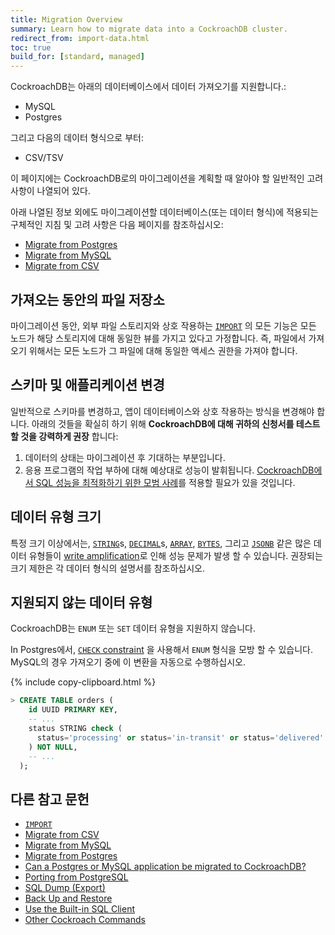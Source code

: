 ```yaml
---
title: Migration Overview
summary: Learn how to migrate data into a CockroachDB cluster.
redirect_from: import-data.html
toc: true
build_for: [standard, managed]
---
```


CockroachDB는 아래의 데이터베이스에서 데이터 가져오기를 지원합니다.:

- MySQL
- Postgres

그리고 다음의 데이터 형식으로 부터:

- CSV/TSV

이 페이지에는 CockroachDB로의 마이그레이션을 계획할 때 알아야 할 일반적인 고려 사항이 나열되어 있다.

아래 나열된 정보 외에도 마이그레이션할 데이터베이스(또는 데이터 형식)에 적용되는 구체적인 지침 및 고려 사항은 다음 페이지를 참조하십시오:

- [Migrate from Postgres][postgres]
- [Migrate from MySQL][mysql]
- [Migrate from CSV][csv]

## 가져오는 동안의 파일 저장소

마이그레이션 동안, 외부 파일 스토리지와 상호 작용하는 [`IMPORT`][import] 의 모든 기능은 모든 노드가 해당 스토리지에 대해 동일한 뷰를 가지고 있다고 가정합니다.  즉, 파일에서 가져오기 위해서는 모든 노드가 그 파일에 대해 동일한 액세스 권한을 가져야 합니다.

## 스키마 및 애플리케이션 변경

일반적으로 스키마를 변경하고, 앱이 데이터베이스와 상호 작용하는 방식을 변경해야 합니다.  아래의 것들을 확실히 하기 위해 **CockroachDB에 대해 귀하의 신청서를 테스트 할 것을 강력하게 권장** 합니다:

1. 데이터의 상태는 마이그레이션 후 기대하는 부분입니다.
2. 응용 프로그램의 작업 부하에 대해 예상대로 성능이 발휘됩니다.  [CockroachDB에서 SQL 성능을 최적화하기 위한 모범 사례](performance-best-practices-overview.html)를 적용할 필요가 있을 것입니다.

## 데이터 유형 크기

특정 크기 이상에서는, [`STRING`](string.html)s, [`DECIMAL`](decimal.html)s, [`ARRAY`](array.html), [`BYTES`](bytes.html), 그리고 [`JSONB`](jsonb.html) 같은 많은 데이터 유형들이 [write amplification](https://en.wikipedia.org/wiki/Write_amplification)로 인해 성능 문제가 발생 할 수 있습니다.  권장되는 크기 제한은 각 데이터 형식의 설명서를 참조하십시오.

## 지원되지 않는 데이터 유형

CockroachDB는 `ENUM` 또는 `SET` 데이터 유형을 지원하지 않습니다.

In Postgres에서, [`CHECK` constraint](check.html) 을 사용해서 `ENUM` 형식을 모방 할 수 있습니다.  MySQL의 경우 가져오기 중에 이 변환을 자동으로 수행하십시오.

{% include copy-clipboard.html %}
~~~ sql
> CREATE TABLE orders (
    id UUID PRIMARY KEY,
    -- ...
    status STRING check (
      status='processing' or status='in-transit' or status='delivered'
    ) NOT NULL,
    -- ...
  );
~~~

## 다른 참고 문헌

- [`IMPORT`][import]
- [Migrate from CSV][csv]
- [Migrate from MySQL][mysql]
- [Migrate from Postgres][postgres]
- [Can a Postgres or MySQL application be migrated to CockroachDB?](frequently-asked-questions.html#can-a-postgresql-or-mysql-application-be-migrated-to-cockroachdb)
- [Porting from PostgreSQL](porting-postgres.html)
- [SQL Dump (Export)](sql-dump.html)
- [Back Up and Restore](backup-and-restore.html)
- [Use the Built-in SQL Client](use-the-built-in-sql-client.html)
- [Other Cockroach Commands](cockroach-commands.html)

<!-- Links -->

[postgres]: migrate-from-postgres.html
[mysql]: migrate-from-mysql.html
[csv]: migrate-from-csv.html
[import]: import.html
